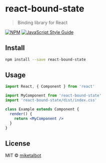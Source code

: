 # react-bound-state

> Binding library for React

[![NPM](https://img.shields.io/npm/v/react-bound-state.svg)](https://www.npmjs.com/package/react-bound-state) [![JavaScript Style Guide](https://img.shields.io/badge/code_style-standard-brightgreen.svg)](https://standardjs.com)

## Install

```bash
npm install --save react-bound-state
```

## Usage

```jsx
import React, { Component } from 'react'

import MyComponent from 'react-bound-state'
import 'react-bound-state/dist/index.css'

class Example extends Component {
  render() {
    return <MyComponent />
  }
}
```

## License

MIT © [miketalbot](https://github.com/miketalbot)
